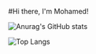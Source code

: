 #Hi there, I'm Mohamed!

![Anurag's GitHub stats](https://github-readme-stats.vercel.app/api?username=mohamed70601&show_icons=true&theme=transparent)

![Top Langs](https://github-readme-stats.vercel.app/api/top-langs/?username=mohamed70601&hide_progress=true)
